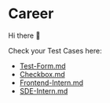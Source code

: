 # Career

Hi there 👋

Check your Test Cases here: 
- [Test-Form.md](https://github.com/OutpostHQ/career/blob/main/Test-Form.md)
- [Checkbox.md](https://github.com/OutpostHQ/career/blob/main/Checkbox.md)
- [Frontend-Intern.md](https://github.com/OutpostHQ/career/blob/main/Frontend-Intern.md)
- [SDE-Intern.md](https://github.com/OutpostHQ/career/blob/main/SDE-Intern.md)
